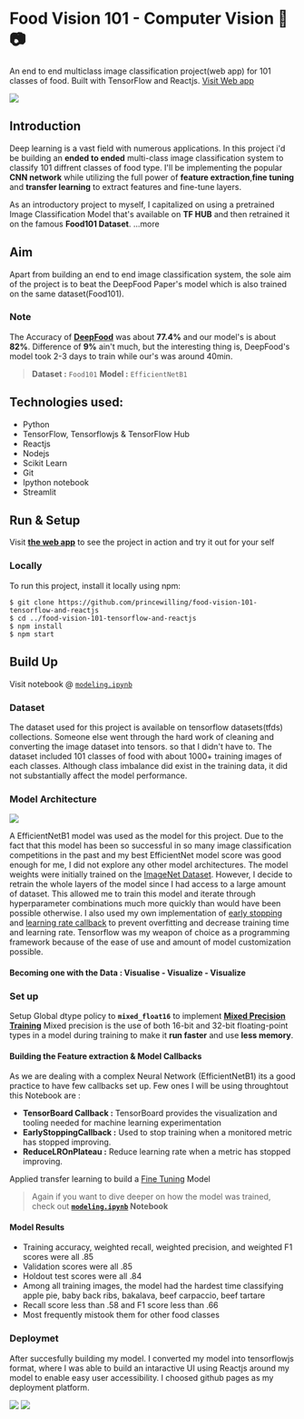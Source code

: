 # Food Vision 101 - Computer Vision :hamburger: :camera:

An end to end multiclass image classification project(web app) for 101 classes of food. Built with TensorFlow and Reactjs. [Visit Web app](https://princewilling.github.io/food-vision-101-tensorflow-and-reactjs/)

![](/images/screen.png)

## Introduction

Deep learning is a vast field with numerous applications. In this project i'd be building an **ended to ended** multi-class image classification system to classify 101 diffrent classes of food type. I'll be implementing the popular **CNN network** while utilizing the full power of **feature extraction**,**fine tuning** and **transfer learning** to extract features and fine-tune layers.

As an introductory project to myself, I capitalized on using a pretrained Image Classification Model that's available on **TF HUB** and then retrained it on the famous **Food101 Dataset**.
...more

## Aim

Apart from building an end to end image classification system, the sole aim of the project is to beat the DeepFood Paper's model which is also trained on the same dataset(Food101).

### Note

The Accuracy of [**DeepFood**](https://arxiv.org/abs/1606.05675) was about **77.4%** and our model's is about **82%**. Difference of **9%** ain't much, but the interesting thing is, DeepFood's model took 2-3 days to train while our's was around 40min.
> **Dataset :** `Food101`
> **Model :** `EfficientNetB1`

## Technologies used:

* Python
* TensorFlow, Tensorflowjs & TensorFlow Hub
* Reactjs
* Nodejs
* Scikit Learn
* Git
* Ipython notebook
* Streamlit

## Run & Setup

Visit [**the web app**](https://princewilling.github.io/food-vision-101-tensorflow-and-reactjs/) to see the project in action and try it out for your self

### Locally

To run this project, install it locally using npm:

``` 
$ git clone https://github.com/princewilling/food-vision-101-tensorflow-and-reactjs 
$ cd ../food-vision-101-tensorflow-and-reactjs
$ npm install
$ npm start
```

## Build Up

Visit notebook @ [`modeling.ipynb`](https://github.com/princewilling/Food_Vision_101/blob/main/modeling.ipynb)

### Dataset

The dataset used for this project is available on tensorflow datasets(tfds) collections. Someone else went through the hard work of cleaning and converting the image dataset into tensors. so that I didn't have to. The dataset included 101 classes of food with about 1000+ training images of each classes. Although class imbalance did exist in the training data, it did not substantially affect the model performance.

### Model Architecture

![](images/arch.png)

A EfficientNetB1 model was used as the model for this project. Due to the fact that this model has been so successful in so many image classification competitions in the past and my best EfficientNet model score was good enough for me, I did not explore any other model architectures. The model weights were initially trained on the [ImageNet Dataset](https://en.wikipedia.org/wiki/ImageNet). However, I decide to retrain the whole layers of the model since I had access to a large amount of dataset. This allowed me to train this model and iterate through hyperparameter combinations much more quickly than would have been possible otherwise. I also used my own implementation of [early stopping](https://en.wikipedia.org/wiki/Early_stopping) and [learning rate callback](https://www.tensorflow.org/api_docs/python/tf/keras/callbacks/ReduceLROnPlateau) to prevent overfitting and decrease training time and learning rate. Tensorflow was my weapon of choice as a programming framework because of the ease of use and amount of model customization possible.

#### Becoming one with the Data : Visualise - Visualize - Visualize

### Set up

Setup Global dtype policy to **`mixed_float16`** to implement [**Mixed Precision Training**](https://www.tensorflow.org/guide/mixed_precision)
Mixed precision is the use of both 16-bit and 32-bit floating-point types in a model during training to make it **run faster** and use **less memory**.

#### Building the Feature extraction & Model Callbacks

As we are dealing with a complex Neural Network (EfficientNetB1) its a good practice to have few callbacks set up. Few ones I will be using throughtout this Notebook are :

- **TensorBoard Callback :** TensorBoard provides the visualization and tooling needed for machine learning experimentation
- **EarlyStoppingCallback :** Used to stop training when a monitored metric has stopped improving.
- **ReduceLROnPlateau :** Reduce learning rate when a metric has stopped improving.

Applied transfer learning to build a  [Fine Tuning](https://www.tensorflow.org/tutorials/images/transfer_learning)  Model
> Again if you want to dive deeper on how the model was trained, check out **[`modeling.ipynb`](https://github.com/princewilling/Food_Vision_101/blob/main/modeling.ipynb) Notebook**

#### Model Results

* Training accuracy, weighted recall, weighted precision, and weighted F1 scores were all .85
* Validation scores were all .85
* Holdout test scores were all .84
* Among all training images, the model had the hardest time classifying apple pie, baby back ribs, bakalava, beef carpaccio, beef tartare
* Recall score less than .58 and F1 score less than .66
* Most frequently mistook them for other food classes

### Deploymet

After succesfully building my model. I converted my model into tensorflowjs format, where I was able to build an intaractive UI using Reactjs around my model to enable easy user accessibility. I choosed github pages as my deployment platform.

![](images/visuals/model_f1.png)
![](images/visuals/pred_visual.png)
